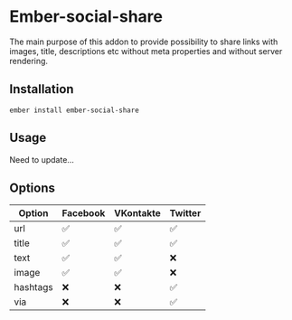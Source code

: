 # Ember-social-share

The main purpose of this addon to provide possibility to share links with images, title, descriptions etc without meta properties and without server rendering.

## Installation

    ember install ember-social-share

## Usage
Need to update...

## Options
Option | Facebook | VKontakte | Twitter
------ | -------- | --------- | -------
url | :white_check_mark: | :white_check_mark: | :white_check_mark:
title | :white_check_mark: | :white_check_mark: | :white_check_mark:
text | :white_check_mark: | :white_check_mark: | :x:
image | :white_check_mark: | :white_check_mark: | :x:
hashtags | :x: | :x: | :white_check_mark:
via | :x: | :x: | :white_check_mark:
